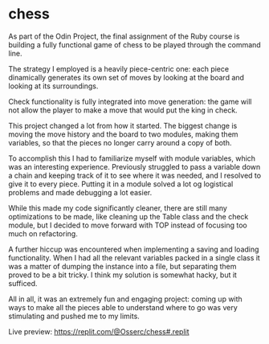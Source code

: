 # chess

As part of the Odin Project, the final assignment of the Ruby course is building a fully functional game of chess to be played through the command line.

The strategy I employed is a heavily piece-centric one: each piece dinamically generates its own set of moves by looking at the board and looking at its surroundings.

Check functionality is fully integrated into move generation: the game will not allow the player to make a move that would put the king in check.

This project changed a lot from how it started. The biggest change is moving the move history and the board to two modules, making them variables, so that the pieces no longer carry around a copy of both.

To accomplish this I had to familiarize myself with module variables, which was an interesting experience. Previously struggled to pass a variable down a chain and keeping track of it to see where it was needed, and I resolved to give it to every piece. Putting it in a module solved a lot og logistical problems and made debugging a lot easier.

While this made my code significantly cleaner, there are still many optimizations to be made, like cleaning up the Table class and the check module, but I decided to move forward with TOP instead of focusing too much on refactoring.

A further hiccup was encountered when implementing a saving and loading functionality. When I had all the relevant variables packed in a single class it was a matter of dumping the instance into a file, but separating them proved to be a bit tricky. I think my solution is somewhat hacky, but it sufficed.

All in all, it was an extremely fun and engaging project: coming up with ways to make all the pieces able to understand where to go was very stimulating and pushed me to my limits.

Live preview: https://replit.com/@Osserc/chess#.replit